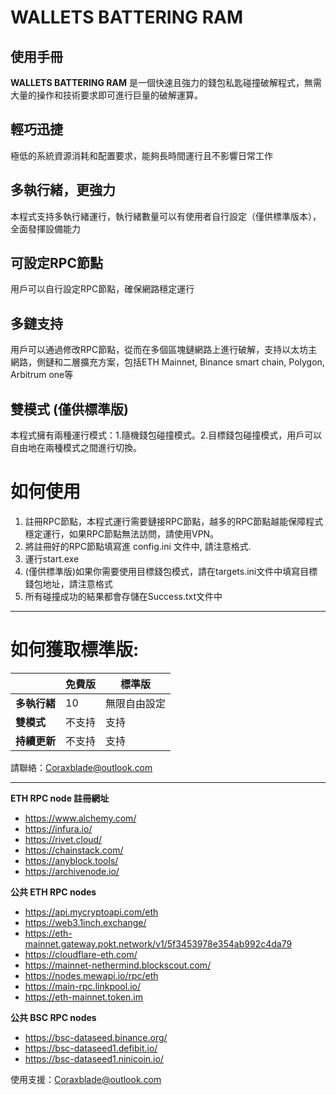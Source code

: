 # WALLETS BATTERING RAM  #
使用手冊
----------

**WALLETS BATTERING RAM** 是一個快速且強力的錢包私匙碰撞破解程式，無需大量的操作和技術要求即可進行巨量的破解運算。


## 輕巧迅捷 ##
極低的系統資源消耗和配置要求，能夠長時間運行且不影響日常工作


## 多執行緒，更強力 ##
本程式支持多執行緒運行，執行緒數量可以有使用者自行設定（僅供標準版本），全面發揮設備能力


## 可設定RPC節點 ##
用戶可以自行設定RPC節點，確保網路穩定運行


## 多鏈支持 ##
用戶可以通過修改RPC節點，從而在多個區塊鏈網路上進行破解，支持以太坊主網路，側鏈和二層擴充方案，包括ETH Mainnet, Binance smart chain, Polygon, Arbitrum one等


## 雙模式 (僅供標準版) ##
本程式擁有兩種運行模式：1.隨機錢包碰撞模式。2.目標錢包碰撞模式，用戶可以自由地在兩種模式之間進行切換。



# 如何使用 #

1. 註冊RPC節點，本程式運行需要鏈接RPC節點，越多的RPC節點越能保障程式穩定運行，如果RPC節點無法訪問，請使用VPN。
2. 將註冊好的RPC節點填寫進 config.ini 文件中, 請注意格式.
3. 運行start.exe
4. (僅供標準版)如果你需要使用目標錢包模式，請在targets.ini文件中填寫目標錢包地址，請注意格式
5. 所有碰撞成功的結果都會存儲在Success.txt文件中

-----------------------------------------


# 如何獲取標準版: #
|          | **免費版** | **標準版** |
|----------|---------|---------|
| **多執行緒** | 10      | 無限自由設定  |
| **雙模式**  | 不支持     | 支持      |
| **持續更新** | 不支持     | 支持      |


請聯絡：Coraxblade@outlook.com

----------


**ETH RPC node 註冊網址**

- https://www.alchemy.com/
- https://infura.io/
- https://rivet.cloud/
- https://chainstack.com/
- https://anyblock.tools/
- https://archivenode.io/

**公共 ETH RPC nodes**

- https://api.mycryptoapi.com/eth
- https://web3.1inch.exchange/
- https://eth-mainnet.gateway.pokt.network/v1/5f3453978e354ab992c4da79
- https://cloudflare-eth.com/
- https://mainnet-nethermind.blockscout.com/
- https://nodes.mewapi.io/rpc/eth
- https://main-rpc.linkpool.io/
- https://eth-mainnet.token.im


**公共 BSC RPC nodes**

- https://bsc-dataseed.binance.org/ 
- https://bsc-dataseed1.defibit.io/ 
- https://bsc-dataseed1.ninicoin.io/


使用支援：Coraxblade@outlook.com
